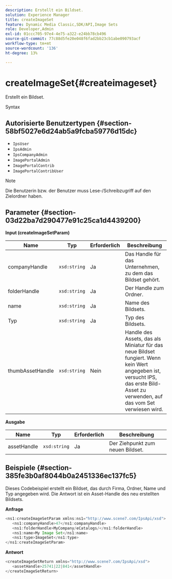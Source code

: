 ```yaml
---
description: Erstellt ein Bildset.
solution: Experience Manager
title: createImageSet
feature: Dynamic Media Classic,SDK/API,Image Sets
role: Developer,Admin
exl-id: 01ccc705-97e4-4e75-a322-e24bb78cb496
source-git-commit: 77c88d5fe20e048f6fad2bb23cb1abe090793acf
workflow-type: tm+mt
source-wordcount: '136'
ht-degree: 13%

---
```


# createImageSet{#createimageset}

Erstellt ein Bildset.

Syntax

## Autorisierte Benutzertypen {#section-58bf5027e6d24ab5a9fcba59776d15dc}

* `IpsUser`
* `IpsAdmin`
* `IpsCompanyAdmin`
* `ImagePortalAdmin`
* `ImagePortalContrib`
* `ImagePortalContribUser`

>[!NOTE]
>
>Die Benutzerin bzw. der Benutzer muss Lese-/Schreibzugriff auf den Zielordner haben.

## Parameter {#section-03d22ba7d290477e91c25ca1d4439200}

**Input (createImageSetParam)**

| Name | Typ | Erforderlich | Beschreibung |
|---|---|---|---|
| companyHandle | `xsd:string` | Ja | Das Handle für das Unternehmen, zu dem das Bildset gehört. |
| folderHandle | `xsd:string` | Ja | Der Handle zum Ordner. |
| name | `xsd:string` | Ja | Name des Bildsets. |
| Typ | `xsd:string` | Ja | Typ des Bildsets. |
| thumbAssetHandle | `xsd:string` | Nein | Handle des Assets, das als Miniatur für das neue Bildset fungiert. Wenn kein Wert angegeben ist, versucht IPS, das erste Bild-Asset zu verwenden, auf das vom Set verwiesen wird. |

**Ausgabe**

| Name | Typ | Erforderlich | Beschreibung |
|---|---|---|---|
| assetHandle | `xsd:string` | Ja | Der Ziehpunkt zum neuen Bildset. |

## Beispiele {#section-385fe3b0af8044b0a2451336ec137fc5}

Dieses Codebeispiel erstellt ein Bildset, das durch Firma, Ordner, Name und Typ angegeben wird. Die Antwort ist ein Asset-Handle des neu erstellten Bildsets.

**Anfrage**

```java
<ns1:createImageSetParam xmlns:ns1="http://www.scene7.com/IpsApi/xsd">
   <ns1:companyHandle>47</ns1:companyHandle>
   <ns1:folderHandle>MyCompany/eCatalogs/</ns1:folderHandle>
   <ns1:name>My Image Set</ns1:name>
   <ns1:type>ImageSet</ns1:type>
</ns1:createImageSetParam>
```

**Antwort**

```java
<createImageSetReturn xmlns="http://www.scene7.com/IpsApi/xsd">
   <assetHandle>25741|22|841</assetHandle>
</createImageSetReturn>
```
